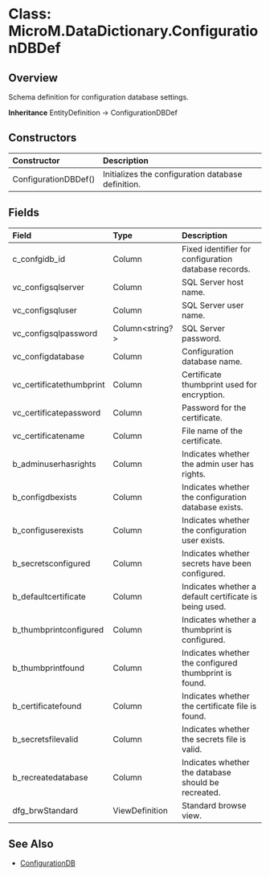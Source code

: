 ﻿# Class: MicroM.DataDictionary.ConfigurationDBDef
## Overview
Schema definition for configuration database settings.

**Inheritance**
EntityDefinition -> ConfigurationDBDef

## Constructors
| Constructor | Description |
|:------------|:-------------|
| ConfigurationDBDef() | Initializes the configuration database definition. |

## Fields
| Field | Type | Description |
|:------------|:-------------|:-------------|
| c_confgidb_id | Column<string> | Fixed identifier for configuration database records. |
| vc_configsqlserver | Column<string> | SQL Server host name. |
| vc_configsqluser | Column<string> | SQL Server user name. |
| vc_configsqlpassword | Column<string?> | SQL Server password. |
| vc_configdatabase | Column<string> | Configuration database name. |
| vc_certificatethumbprint | Column<string> | Certificate thumbprint used for encryption. |
| vc_certificatepassword | Column<string> | Password for the certificate. |
| vc_certificatename | Column<string> | File name of the certificate. |
| b_adminuserhasrights | Column<bool> | Indicates whether the admin user has rights. |
| b_configdbexists | Column<bool> | Indicates whether the configuration database exists. |
| b_configuserexists | Column<bool> | Indicates whether the configuration user exists. |
| b_secretsconfigured | Column<bool> | Indicates whether secrets have been configured. |
| b_defaultcertificate | Column<bool> | Indicates whether a default certificate is being used. |
| b_thumbprintconfigured | Column<bool> | Indicates whether a thumbprint is configured. |
| b_thumbprintfound | Column<bool> | Indicates whether the configured thumbprint is found. |
| b_certificatefound | Column<bool> | Indicates whether the certificate file is found. |
| b_secretsfilevalid | Column<bool> | Indicates whether the secrets file is valid. |
| b_recreatedatabase | Column<bool> | Indicates whether the database should be recreated. |
| dfg_brwStandard | ViewDefinition | Standard browse view. |

## See Also
- [ConfigurationDB](../ConfigurationDB/index.md)
